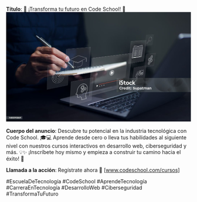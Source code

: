 **Título**: 
🚀 ¡Transforma tu futuro en Code School! 🌟
![](coderschool.jpg)

**Cuerpo del anuncio**:
Descubre tu potencial en la industria tecnológica con Code School. 🎓💻 Aprende desde cero o lleva tus habilidades al siguiente nivel con nuestros cursos interactivos en desarrollo web, ciberseguridad y más. 💡✨ ¡Inscríbete hoy mismo y empieza a construir tu camino hacia el éxito! 🚀

**Llamada a la acción**: 
Regístrate ahora 📲 [www.codeschool.com/cursos]

#EscuelaDeTecnología #CodeSchool #AprendeTecnología #CarreraEnTecnología #DesarrolloWeb #Ciberseguridad #TransformaTuFuturo
